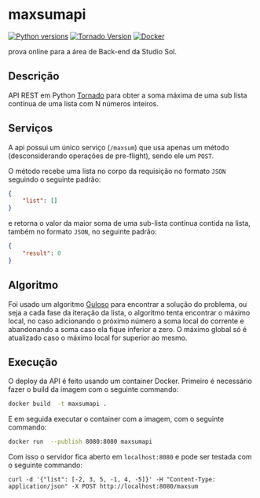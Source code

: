 # maxsumapi
[![Python versions](https://img.shields.io/badge/Python-3.7-blue?logo=python&logoColor=white)](https://www.python.org/downloads/)
[![Tornado Version](https://img.shields.io/badge/Tornado-6.0.3-blue)](https://www.tornadoweb.org/en/stable/)
[![Docker](https://img.shields.io/badge/Docker-20.10.7-blue?logo=docker&logoColor=white)](https://www.docker.com/)

prova online para a área de Back-end da Studio Sol. 

## Descrição

API REST em Python [Tornado](https://www.tornadoweb.org/en/stable/) para obter a soma máxima de uma sub lista contínua de uma lista com N números inteiros.

## Serviços

A api possui um único serviço (`/maxsum`) que usa apenas um método (desconsiderando operações de pre-flight), sendo ele um `POST`.

O método recebe uma lista no corpo da requisição no formato `JSON` seguindo o seguinte padrão:
```json
{
    "list": []
}
```

e retorna o valor da maior soma de uma sub-lista contínua contida na lista, também no formato `JSON`, no seguinte padrão:
```json
{
    "result": 0
}
```

## Algoritmo

Foi usado um algoritmo [Guloso](https://pt.wikipedia.org/wiki/Algoritmo_guloso) para encontrar a solução do problema, ou seja a cada fase da iteração da lista, o algoritmo tenta encontrar o máximo local, no caso adicionando o próximo número a soma local do corrente e abandonando a soma caso ela fique inferior a zero. O máximo global só é atualizado caso o máximo local for superior ao mesmo.

## Execução

O deploy da API é feito usando um container Docker. Primeiro é necessário fazer o build da imagem com o seguinte commando:

```sh
docker build  -t maxsumapi .
```

E em seguida executar o container com a imagem, com o seguinte commando:

```sh
docker run  --publish 8080:8080 maxsumapi
```

Com isso o servidor fica aberto em `localhost:8080` e pode ser testada com o seguinte commando:

```curl
curl -d '{"list": [-2, 3, 5, -1, 4, -5]}' -H "Content-Type: application/json" -X POST http://localhost:8080/maxsum
```
